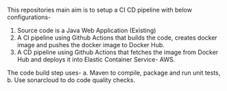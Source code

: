 This repositories main aim is to setup a CI CD pipeline with below configurations-
1. Source code is a Java Web Application (Existing)
2. A CI pipeline using Github Actions that builds the code, creates docker image and pushes the docker image to Docker Hub.
3. A CD pipeline using Github Actions that fetches the image from Docker Hub and deploys it into Elastic Container Service- AWS.

The code build step uses-
a.  Maven to compile, package and run unit tests,
b. Use sonarcloud to do code quality checks.

<!-- container should be up and running after deployment and you can showcase the successful deployment by visiting the website URL. -->
